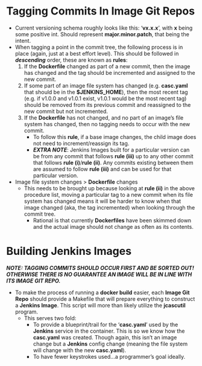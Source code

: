 # Tagging Commits In Image Git Repos

* Current versioning schema roughly looks like this: ‘**vx.x.x**’, with **x** being some positive int. Should represent **major.minor.patch**, that being the intent.
* When tagging a point in the commit tree, the following process is in place (again, just at a best effort level). This should be followed in ***descending*** order, these are known as **rules**:
    1. If the **Dockerfile** changed as part of a new commit, then the image has changed and the tag should be incremented and assigned to the new commit.
    2. If some part of an image file system has changed (e.g. **casc.yaml** that should be in the **$JENKINS_HOME**), then the most recent tag (e.g. if v1.0.0 and v1.0.1 exist, v1.0.1 would be the most recent tag) should be removed from its previous commit and reassigned to the new commit but not incremented.
    3. If the **Dockerfile** has not changed, and no part of an image’s file system has changed, then no tagging needs to occur with the new commit.
        * To follow this **rule**, if a base image changes, the child image does not need to increment/reassign its tag.
        * ***EXTRA NOTE***: Jenkins Images built for a particular version can be from any commit that follows **rule (iii)** up to any other commit that follows **rule (i)**/**rule (ii)**. Any commits existing between them are assumed to follow **rule (iii)** and can be used for that particular version.
* Image file system changes > **Dockerfile** changes
    * This needs to be brought up because looking at **rule (ii)** in the above procedure list, moving a particular tag to a new commit when its file system has changed means it will be harder to know when that image changed (aka, the tag incremented) when looking through the commit tree.
        * Rational is that currently **Dockerfiles** have been skimmed down and the actual image should not change as often as its contents.

# Building Jenkins Images

***NOTE: TAGGING COMMITS SHOULD OCCUR FIRST AND BE SORTED OUT! OTHERWISE THERE IS NO GUARANTEE AN IMAGE WILL BE IN LINE WITH ITS IMAGE GIT REPO.***

* To make the process of running a **docker build** easier, each **Image Git Repo** should provide a Makefile that will prepare everything to construct a **Jenkins Image**. This script will more than likely utilize the **jcascutil** program.
    * This serves two fold:
        * To provide a blueprint/trail for the ‘**casc.yaml**’ used by the **Jenkins** service in the container. This is so we know how the **casc.yaml** was created. Though again, this isn’t an image change but a **Jenkins** config change (meaning the file system will change with the new **casc.yaml**).
        * To have fewer keystrokes used...a programmer’s goal ideally.
